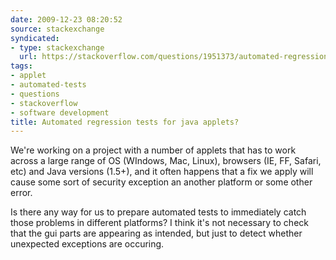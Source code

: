 ```yaml
---
date: 2009-12-23 08:20:52
source: stackexchange
syndicated:
- type: stackexchange
  url: https://stackoverflow.com/questions/1951373/automated-regression-tests-for-java-applets
tags:
- applet
- automated-tests
- questions
- stackoverflow
- software development
title: Automated regression tests for java applets?
---
```


We're working on a project with a number of applets that has to work across a large range of OS (WIndows, Mac, Linux), browsers (IE, FF, Safari, etc) and Java versions (1.5+), and it often happens that a fix we apply will cause some sort of security exception an another platform or some other error.

Is there any way for us to prepare automated tests to immediately catch those problems in different platforms? I think it's not necessary to check that the gui parts are appearing as intended, but just to detect whether unexpected exceptions are occuring.